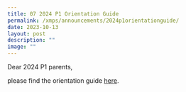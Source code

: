 ```yaml
---
title: 07 2024 P1 Orientation Guide
permalink: /xmps/announcements/2024p1orientationguide/
date: 2023-10-13
layout: post
description: ""
image: ""
---
```

Dear 2024 P1 parents,

please find the orientation guide [here](/files/2024%20p1%20orientation%20guide.pdf).